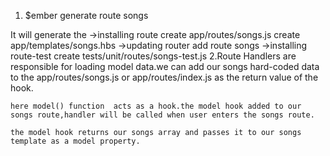 1.
	$ember generate route songs

It will generate the
	->installing route
		 create app/routes/songs.js
		 create app/templates/songs.hbs
	->updating router
	    add route songs
	->installing route-test
       create tests/unit/routes/songs-test.js
2.Route Handlers are responsible for loading model data.we can add our songs hard-coded data to the app/routes/songs.js or app/routes/index.js as the return value of the hook.

	here model() function  acts as a hook.the model hook added to our songs route,handler will be called when user enters the songs route.

	the model hook returns our songs array and passes it to our songs template as a model property.
	

